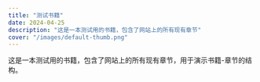 ```yaml
---
title: "测试书籍"
date: 2024-04-25
description: "这是一本测试用的书籍，包含了网站上的所有现有章节"
cover: "/images/default-thumb.png"
---
```


这是一本测试用的书籍，包含了网站上的所有现有章节，用于演示书籍-章节的结构。 